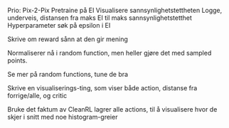Prio:
    Pix-2-Pix
    Pretraine på EI
    Visualisere sannsynlighetstettheten
    Logge, underveis, distansen fra maks EI til maks sannsynlighetstetthet
    Hyperparameter søk på epsilon i EI
    

Skrive om reward sånn at den gir mening

Normaliserer nå i random function, men heller gjøre det med sampled points.

Se mer på random functions, tune de bra

Skrive en visualiserings-ting, som viser både action, distanse fra forrige/alle, og critic

Bruke det faktum av CleanRL lagrer alle actions, til å visualisere hvor de skjer i snitt med noe histogram-greier
